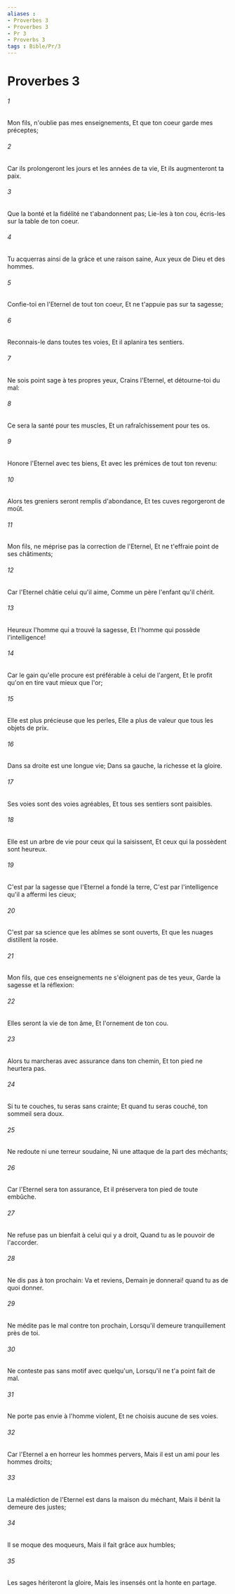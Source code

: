 ```yaml
---
aliases : 
- Proverbes 3
- Proverbes 3
- Pr 3
- Proverbs 3
tags : Bible/Pr/3
---
```


# Proverbes 3

###### 1
Mon fils, n'oublie pas mes enseignements, Et que ton coeur garde mes préceptes;
###### 2
Car ils prolongeront les jours et les années de ta vie, Et ils augmenteront ta paix.
###### 3
Que la bonté et la fidélité ne t'abandonnent pas; Lie-les à ton cou, écris-les sur la table de ton coeur.
###### 4
Tu acquerras ainsi de la grâce et une raison saine, Aux yeux de Dieu et des hommes.
###### 5
Confie-toi en l'Eternel de tout ton coeur, Et ne t'appuie pas sur ta sagesse;
###### 6
Reconnais-le dans toutes tes voies, Et il aplanira tes sentiers.
###### 7
Ne sois point sage à tes propres yeux, Crains l'Eternel, et détourne-toi du mal:
###### 8
Ce sera la santé pour tes muscles, Et un rafraîchissement pour tes os.
###### 9
Honore l'Eternel avec tes biens, Et avec les prémices de tout ton revenu:
###### 10
Alors tes greniers seront remplis d'abondance, Et tes cuves regorgeront de moût.
###### 11
Mon fils, ne méprise pas la correction de l'Eternel, Et ne t'effraie point de ses châtiments;
###### 12
Car l'Eternel châtie celui qu'il aime, Comme un père l'enfant qu'il chérit.
###### 13
Heureux l'homme qui a trouvé la sagesse, Et l'homme qui possède l'intelligence!
###### 14
Car le gain qu'elle procure est préférable à celui de l'argent, Et le profit qu'on en tire vaut mieux que l'or;
###### 15
Elle est plus précieuse que les perles, Elle a plus de valeur que tous les objets de prix.
###### 16
Dans sa droite est une longue vie; Dans sa gauche, la richesse et la gloire.
###### 17
Ses voies sont des voies agréables, Et tous ses sentiers sont paisibles.
###### 18
Elle est un arbre de vie pour ceux qui la saisissent, Et ceux qui la possèdent sont heureux.
###### 19
C'est par la sagesse que l'Eternel a fondé la terre, C'est par l'intelligence qu'il a affermi les cieux;
###### 20
C'est par sa science que les abîmes se sont ouverts, Et que les nuages distillent la rosée.
###### 21
Mon fils, que ces enseignements ne s'éloignent pas de tes yeux, Garde la sagesse et la réflexion:
###### 22
Elles seront la vie de ton âme, Et l'ornement de ton cou.
###### 23
Alors tu marcheras avec assurance dans ton chemin, Et ton pied ne heurtera pas.
###### 24
Si tu te couches, tu seras sans crainte; Et quand tu seras couché, ton sommeil sera doux.
###### 25
Ne redoute ni une terreur soudaine, Ni une attaque de la part des méchants;
###### 26
Car l'Eternel sera ton assurance, Et il préservera ton pied de toute embûche.
###### 27
Ne refuse pas un bienfait à celui qui y a droit, Quand tu as le pouvoir de l'accorder.
###### 28
Ne dis pas à ton prochain: Va et reviens, Demain je donnerai! quand tu as de quoi donner.
###### 29
Ne médite pas le mal contre ton prochain, Lorsqu'il demeure tranquillement près de toi.
###### 30
Ne conteste pas sans motif avec quelqu'un, Lorsqu'il ne t'a point fait de mal.
###### 31
Ne porte pas envie à l'homme violent, Et ne choisis aucune de ses voies.
###### 32
Car l'Eternel a en horreur les hommes pervers, Mais il est un ami pour les hommes droits;
###### 33
La malédiction de l'Eternel est dans la maison du méchant, Mais il bénit la demeure des justes;
###### 34
Il se moque des moqueurs, Mais il fait grâce aux humbles;
###### 35
Les sages hériteront la gloire, Mais les insensés ont la honte en partage.
